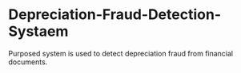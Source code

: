 # Depreciation-Fraud-Detection-Systaem
Purposed system is used to detect  depreciation fraud from financial documents. 
